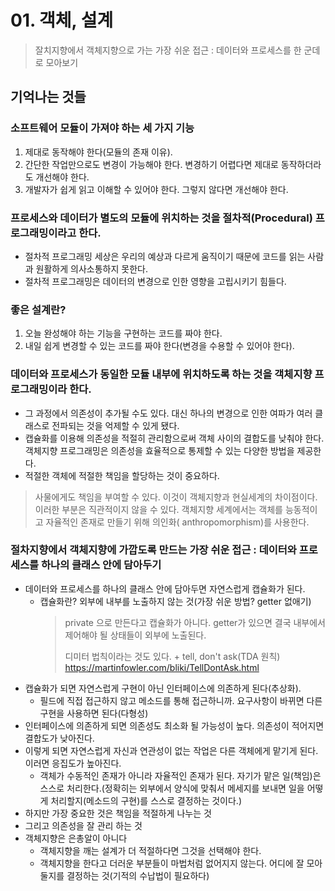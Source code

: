 # 01. 객체, 설계

> 잘치지향에서 객체지향으로 가는 가장 쉬운 접근 : 데이터와 프로세스를 한 군데로 모아보기

## 기억나는 것들

### 소프트웨어 모듈이 가져야 하는 세 가지 기능

1. 제대로 동작해야 한다(모듈의 존재 이유).
2. 간단한 작업만으로도 변경이 가능해야 한다. 변경하기 어렵다면 제대로 동작하더라도 개선해야 한다.
3. 개발자가 쉽게 읽고 이해할 수 있어야 한다. 그렇지 않다면 개선해야 한다.

### 프로세스와 데이터가 별도의 모듈에 위치하는 것을 절차적(Procedural) 프로그래밍이라고 한다.

- 절차적 프로그래밍 세상은 우리의 예상과 다르게 움직이기 때문에 코드를 읽는 사람과 원활하게 의사소통하지 못한다.
- 절차적 프로그래밍은 데이터의 변경으로 인한 영향을 고립시키기 힘들다.

### 좋은 설계란?

1. 오늘 완성해야 하는 기능을 구현하는 코드를 짜야 한다.
2. 내일 쉽게 변경할 수 있는 코드를 짜야 한다(변경을 수용할 수 있어야 한다).

### 데이터와 프로세스가 동일한 모듈 내부에 위치하도록 하는 것을 객체지향 프로그래밍이라 한다.

- 그 과정에서 의존성이 추가될 수도 있다. 대신 하나의 변경으로 인한 여파가 여러 클래스로 전파되는 것을 억제할 수 있게 됐다.
- 캡슐화를 이용해 의존성을 적절히 관리함으로써 객체 사이의 결합도를 낮춰야 한다. 객체지향 프로그래밍은 의존성을 효율적으로 통제할 수 있는 다양한 방법을 제공한다.
- 적절한 객체에 적절한 책임을 할당하는 것이 중요하다.

> 사물에게도 책임을 부여할 수 있다. 이것이 객체지향과 현실세계의 차이점이다. 이러한 부분은 직관적이지 않을 수 있다. 객체지향 세계에서는 객체를 능동적이고 자율적인 존재로 만들기 위해 의인화(
> anthropomorphism)를 사용한다.

### 절차지향에서 객체지향에 가깝도록 만드는 가장 쉬운 접근 : 데이터와 프로세스를 하나의 클래스 안에 담아두기

- 데이터와 프로세스를 하나의 클래스 안에 담아두면 자연스럽게 캡슐화가 된다.
    - 캡슐화란? 외부에 내부를 노출하지 않는 것(가장 쉬운 방법? getter 없애기)
      > private 으로 만든다고 캡슐화가 아니다. getter가 있으면 결국 내부에서 제어해야 될 상태들이 외부에 노출된다.
      >
      > 디미터 법칙이라는 것도 있다. + tell, don't ask(TDA 원칙) https://martinfowler.com/bliki/TellDontAsk.html
- 캡슐화가 되면 자연스럽게 구현이 아닌 인터페이스에 의존하게 된다(추상화).
    - 필드에 직접 접근하지 않고 메소드를 통해 접근하니까. 요구사항이 바뀌면 다른 구현을 사용하면 된다(다형성)
- 인터페이스에 의존하게 되면 의존성도 최소화 될 가능성이 높다. 의존성이 적어지면 결합도가 낮아진다.
- 이렇게 되면 자연스럽게 자신과 연관성이 없는 작업은 다른 객체에게 맡기게 된다. 이러면 응집도가 높아진다.
    - 객체가 수동적인 존재가 아니라 자율적인 존재가 된다. 자기가 맡은 일(책임)은 스스로 처리한다.(정확히는 외부에서 양식에 맞춰서 메세지를 보내면 일을 어떻게 처리할지(메소드의 구현)를 스스로 결정하는
      것이다.)
- 하지만 가장 중요한 것은 책임을 적절하게 나누는 것
- 그리고 의존성을 잘 관리 하는 것
- 객체지향은 은총알이 아니다
    - 객체지향을 깨는 설계가 더 적절하다면 그것을 선택해야 한다.
    - 객체지향을 한다고 더러운 부분들이 마법처럼 없어지지 않는다. 어디에 잘 모아둘지를 결정하는 것(기적의 수납법이 필요하다)
